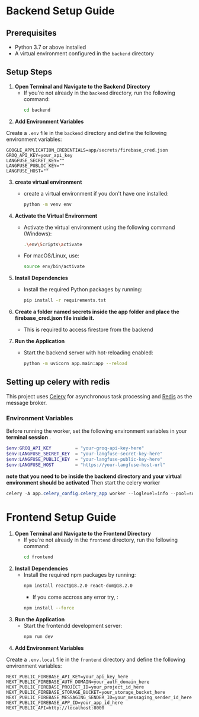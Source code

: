 # Backend Setup Guide

## Prerequisites

- Python 3.7 or above installed
- A virtual environment configured in the `backend` directory

## Setup Steps

1. **Open Terminal and Navigate to the Backend Directory**
   - If you're not already in the `backend` directory, run the following command:
     ```bash
     cd backend
     ```
2. **Add Environment Variables**

Create a `.env` file in the `backend` directory and define the following environment variables:

```env
GOOGLE_APPLICATION_CREDENTIALS=app/secrets/firebase_cred.json
GROQ_API_KEY=your_api_key
LANGFUSE_SECRET_KEY=""
LANGFUSE_PUBLIC_KEY=""
LANGFUSE_HOST=""
```
3. **create virtual environment**
   - create a virtual environment if you don't have one installed:
     ```bash
     python -m venv env
     ```

4. **Activate the Virtual Environment**
   - Activate the virtual environment using the following command (Windows):
     ```bash
     .\env\Scripts\activate
     ```
   - For macOS/Linux, use:
     ```bash
     source env/bin/activate
     ```

5. **Install Dependencies**
   - Install the required Python packages by running:
     ```bash
     pip install -r requirements.txt
     ```
6. **Create a folder named secrets inside the app folder and place the firebase_cred.json file inside it.**
   - This is required to access firestore from the backend

7. **Run the Application**
   - Start the backend server with hot-reloading enabled:
     ```bash
     python -m uvicorn app.main:app --reload
     ```
## Setting up celery with redis

This project uses [Celery](https://docs.celeryq.dev/en/stable/) for asynchronous task processing and [Redis](https://redis.io/) as the message broker.

### Environment Variables

Before running the worker, set the following environment variables in your **terminal session** .
```powershell
$env:GROQ_API_KEY         = "your-groq-api-key-here"
$env:LANGFUSE_SECRET_KEY  = "your-langfuse-secret-key-here"
$env:LANGFUSE_PUBLIC_KEY  = "your-langfuse-public-key-here"
$env:LANGFUSE_HOST        = "https://your-langfuse-host-url"
```
**note that you need to be inside the backend directory and your virtual environment should be activated**
Then start the celery worker 
```powershell
celery -A app.celery_config.celery_app worker --loglevel=info --pool=solo
```

# Frontend Setup Guide

1. **Open Terminal and Navigate to the Frontend Directory**
   - If you're not already in the `frontend` directory, run the following command:
     ```bash
     cd frontend
     ```
2. **Install Dependencies**
   - Install the required npm packages by running:
     ```bash
     npm install react@18.2.0 react-dom@18.2.0
     ```
      - If you come accross any error try, :
     ```bash
     npm install --force
     ```
3. **Run the Application**
   - Start the frontendd development server:
     ```bash
     npm run dev
     ```
4. **Add Environment Variables**

Create a `.env.local` file in the `frontend` directory and define the following environment variables:

```env
NEXT_PUBLIC_FIREBASE_API_KEY=your_api_key_here
NEXT_PUBLIC_FIREBASE_AUTH_DOMAIN=your_auth_domain_here
NEXT_PUBLIC_FIREBASE_PROJECT_ID=your_project_id_here
NEXT_PUBLIC_FIREBASE_STORAGE_BUCKET=your_storage_bucket_here
NEXT_PUBLIC_FIREBASE_MESSAGING_SENDER_ID=your_messaging_sender_id_here
NEXT_PUBLIC_FIREBASE_APP_ID=your_app_id_here
NEXT_PUBLIC_API=http://localhost:8000
